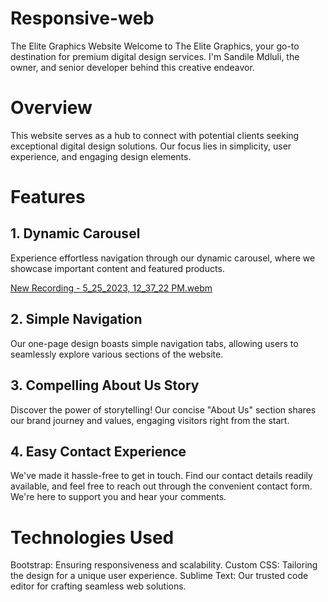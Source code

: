 # Responsive-web
The Elite Graphics Website
Welcome to The Elite Graphics, your go-to destination for premium digital design services. I'm Sandile Mdluli, the owner, and senior developer behind this creative endeavor.

# Overview
This website serves as a hub to connect with potential clients seeking exceptional digital design solutions. Our focus lies in simplicity, user experience, and engaging design elements.

# Features

## 1. Dynamic Carousel
Experience effortless navigation through our dynamic carousel, where we showcase important content and featured products.

[New Recording - 5_25_2023, 12_37_22 PM.webm](https://github.com/sandz26/Responsive-web/assets/71333214/8be0f5ea-3c1f-41a0-9b73-0af96cbcf984)

## 2. Simple Navigation
Our one-page design boasts simple navigation tabs, allowing users to seamlessly explore various sections of the website.

## 3. Compelling About Us Story
Discover the power of storytelling! Our concise "About Us" section shares our brand journey and values, engaging visitors right from the start.

## 4. Easy Contact Experience
We've made it hassle-free to get in touch. Find our contact details readily available, and feel free to reach out through the convenient contact form. We're here to support you and hear your comments.

# Technologies Used
Bootstrap: Ensuring responsiveness and scalability.
Custom CSS: Tailoring the design for a unique user experience.
Sublime Text: Our trusted code editor for crafting seamless web solutions.

